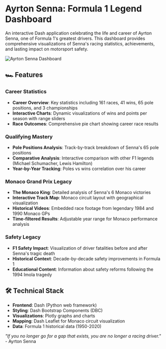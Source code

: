 # Ayrton Senna: Formula 1 Legend Dashboard

An interactive Dash application celebrating the life and career of Ayrton Senna, one of Formula 1's greatest drivers. This dashboard provides comprehensive visualizations of Senna's racing statistics, achievements, and lasting impact on motorsport safety.

![Ayrton Senna Dashboard](assets/senna.avif)

## 🏎️ Features

### Career Statistics
- **Career Overview**: Key statistics including 161 races, 41 wins, 65 pole positions, and 3 championships
- **Interactive Charts**: Dynamic visualizations of wins and points per season with range sliders
- **Race Outcomes**: Comprehensive pie chart showing career race results

### Qualifying Mastery
- **Pole Positions Analysis**: Track-by-track breakdown of Senna's 65 pole positions
- **Comparative Analysis**: Interactive comparison with other F1 legends (Michael Schumacher, Lewis Hamilton)
- **Year-by-Year Tracking**: Poles vs wins correlation over his career

### Monaco Grand Prix Legacy
- **The Monaco King**: Detailed analysis of Senna's 6 Monaco victories
- **Interactive Track Map**: Monaco circuit layout with geographical visualization
- **Historical Videos**: Embedded race footage from legendary 1984 and 1990 Monaco GPs
- **Time-filtered Results**: Adjustable year range for Monaco performance analysis

### Safety Legacy
- **F1 Safety Impact**: Visualization of driver fatalities before and after Senna's tragic death
- **Historical Context**: Decade-by-decade safety improvements in Formula 1
- **Educational Content**: Information about safety reforms following the 1994 Imola tragedy

## 🛠️ Technical Stack

- **Frontend**: Dash (Python web framework)
- **Styling**: Dash Bootstrap Components (DBC)
- **Visualizations**: Plotly graphs and charts
- **Mapping**: Dash Leaflet for Monaco circuit visualization
- **Data**: Formula 1 historical data (1950-2020)

*"If you no longer go for a gap that exists, you are no longer a racing driver."* - Ayrton Senna
